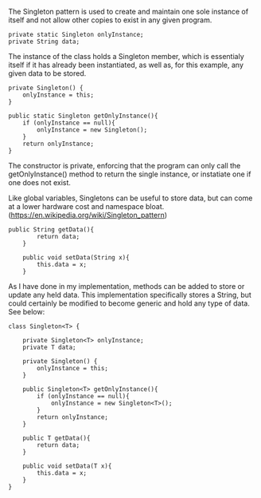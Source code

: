 The Singleton pattern is used to create and maintain one sole instance of itself and not allow other copies to exist in any given program.

    private static Singleton onlyInstance;
    private String data;
  
The instance of the class holds a Singleton member, which is essentialy itself if it has already been instantiated, as well as, for this example, any given 
data to be stored.

    private Singleton() {
        onlyInstance = this;
    }
    
    public static Singleton getOnlyInstance(){
        if (onlyInstance == null){
            onlyInstance = new Singleton();
        }
        return onlyInstance;
    }
    
The constructor is private, enforcing that the program can only call the getOnlyInstance() method to return the single instance, or instatiate one if one does not exist.

Like global variables, Singletons can be useful to store data, but can come at a lower hardware cost and namespace bloat. (https://en.wikipedia.org/wiki/Singleton_pattern)

    public String getData(){
            return data;
        }

        public void setData(String x){
            this.data = x;
        }

As I have done in my implementation, methods can be added to store or update any held data. This implementation specifically stores a String, but could certainly be modified to become generic and hold any type of data. See below:

    class Singleton<T> {

        private Singleton<T> onlyInstance;
        private T data;

        private Singleton() {
            onlyInstance = this;
        }

        public Singleton<T> getOnlyInstance(){
            if (onlyInstance == null){
                onlyInstance = new Singleton<T>();
            }
            return onlyInstance;
        }

        public T getData(){
            return data;
        }

        public void setData(T x){
            this.data = x;
        }
    }
